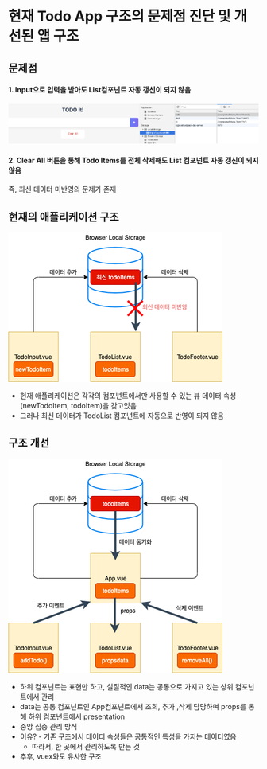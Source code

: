 # 현재 Todo App 구조의 문제점 진단 및 개선된 앱 구조

## 문제점

#### 1. Input으로 입력을 받아도 List컴포넌트 자동 갱신이 되지 않음

![image-20191129000048980](../image/6_8_Bug.png)

#### 2. Clear All 버튼을 통해 Todo Items를 전체 삭제해도 List 컴포넌트 자동 갱신이 되지 않음

즉, 최신 데이터 미반영의 문제가 존재



## 현재의 애플리케이션 구조

![image-20191129_Application_Structure](../image/6_9_application_structure.png)

- 현재 애플리케이션은 각각의 컴포넌트에서만 사용할 수 있는 뷰 데이터 속성 (newTodoItem, todoItem)을 갖고있음
- 그러나 최신 데이터가 TodoList 컴포넌트에 자동으로 반영이 되지 않음



## 구조 개선

![image-20191129_Improved_Application_Structure](../image/6_10_Improved_Structure.png)

- 하위 컴포넌트는 표현만 하고, 실질적인 data는 공통으로 가지고 있는 상위 컴포넌트에서 관리
- data는 공통 컴포넌트인 App컴포넌트에서 조회, 추가 ,삭제 담당하며 props를 통해 하위 컴포넌트에서 presentation
- 중앙 집중 관리 방식
- 이유? - 기존 구조에서 데이터 속성들은 공통적인 특성을 가지는 데이터였음
  - 따라서, 한 곳에서 관리하도록 만든 것
- 추후, vuex와도 유사한 구조